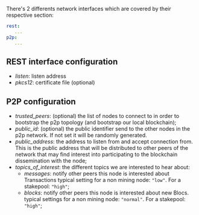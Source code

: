 
There's 2 differents network interfaces which are covered by their respective section:

```yaml
rest:
   ...
p2p:
   ...
```

## REST interface configuration

- *listen*: listen address
- *pkcs12*: certificate file (optional)

## P2P configuration

- *trusted_peers*: (optional) the list of nodes to connect to in order to
    bootstrap the p2p topology (and bootstrap our local blockchain);
- *public_id*: (optional) the public identifier send to the other nodes in the
    p2p network. If not set it will be randomly generated.
- *public_address*: the address to listen from and accept connection
    from. This is the public address that will be distributed to other peers
    of the network that may find interest into participating to the blockchain
    dissemination with the node;
- *topics_of_interest*: the different topics we are interested to hear about:
    - *messages*: notify other peers this node is interested about Transactions
    typical setting for a non mining node: `"low"`. For a stakepool: `"high"`;
    - *blocks*: notify other peers this node is interested about new Blocs.
    typical settings for a non mining node: `"normal"`. For a stakepool: `"high"`;
